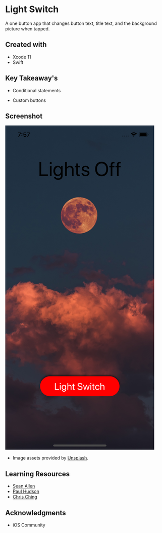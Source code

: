 # Light Switch

A one button app that changes button text, title text, and the background picture when tapped.

## Created with

* Xcode 11
* Swift

## Key Takeaway's

* Conditional statements

* Custom buttons


## Screenshot

![Image](img/screenshot.png)

* Image assets provided by [Unsplash](https://unsplash.com/).

## Learning Resources

* [Sean Allen](https://seanallen.teachable.com/courses)
* [Paul Hudson](https://www.hackingwithswift.com)
* [Chris Ching](https://codewithchris.com/)


## Acknowledgments

* iOS Community






